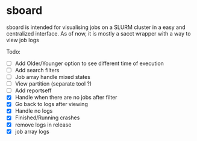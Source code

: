 # sboard
sboard is intended for visualising jobs on a SLURM cluster in a easy and centralized interface.
As of now, it is mostly a sacct wrapper with a way to view job logs

Todo:
- [ ] Add Older/Younger option to see different time of execution
- [ ] Add search filters
- [ ] Job array handle mixed states
- [ ] View partition (separate tool ?)
- [ ] Add reportseff
- [x] Handle when there are no jobs after filter
- [x] Go back to logs after viewing
- [x] Handle no logs
- [x] Finished/Running crashes
- [x] remove logs in release
- [x] job array logs
